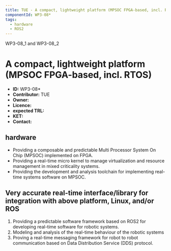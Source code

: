 ```yaml
---
title: TUE - A compact, lightweight platform (MPSOC FPGA-based, incl. RTOS)
componentId: WP3-08*
tags:
  - hardware
  - ROS2
---
```


WP3-08\_1 and WP3-08\_2

# A compact, lightweight platform (MPSOC FPGA-based, incl. RTOS)

- __ID:__ WP3-08*
- __Contributor:__ TUE
- __Owner:__ 
- __Licence:__
- __expected TRL:__
- __KET:__
- __Contact:__

## hardware

- Providing a composable and predictable Multi Processor System On Chip (MPSOC) implemented on FPGA.
- Providing a real-time micro kernel to manage virtualization and resource management in mixed criticality systems.
- Providing the development and analysis toolchain for implementing real-time systems software on MPSOC.


## Very accurate real-time interface/library for integration with above platform, Linux, and/or ROS

1. Providing a predictable software framework based on ROS2 for developing real-time software for robotic systems. 
2. Modeling and analysis of the real-time behaviour of the robotic systems 
3. Proving a real-time messaging framework for robot to robot communication based on Data Distribution Service (DDS) protocol.
